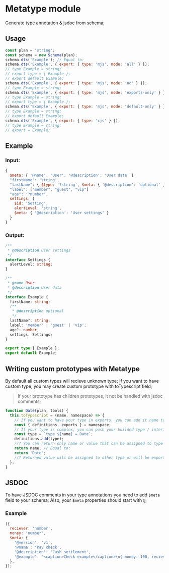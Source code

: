 # Metatype module

Generate type annotation & jsdoc from schema;

## Usage

```js
const plan = 'string';
const schema = new Schema(plan);
schema.dts('Example'); // Equal to:
schema.dts('Example', { export: { type: 'mjs', mode: 'all' } });
// type Example = string;
// export type = { Example };
// export default Example;
schema.dts('Example', { export: { type: 'mjs', mode: 'no' } });
// type Example = string;
schema.dts('Example', { export: { type: 'mjs', mode: 'exports-only' } });
// type Example = string;
// export type = { Example };
schema.dts('Example', { export: { type: 'mjs', mode: 'default-only' } });
// type Example = string;
// export default Example;
schema.dts('Example', { export: { type: 'cjs' } });
// type Example = string;
// export = Example;
```

## Example

### Input:

```js
{
  $meta: { '@name': 'User', '@description': 'User data' }
  "firstName": 'string',
  "lastName": { $type: '?string', $meta: { '@description': 'optional' } },
  "label": ["member", "guest", "vip"]
  "age": '?number',
  settings: {
    $id: 'Setting',
    alertLevel: 'string',
    $meta: { '@description': 'User settings' }
  }
}
```

### Output:

```ts
/**
 * @description User settings
 */
interface Settings {
  alertLevel: string;
}

/**
 * @name User
 * @description User data
 */
interface Example {
  firstName: string;
  /**
   * @description optional
   */
  lastName?: string;
  label: 'member' | 'guest' | 'vip';
  age?: number;
  settings: Settings;
}

export type { Example };
export default Example;
```

## Writing custom prototypes with Metatype

By default all custom types will recieve unknown type; If you want to have custom type, you may
create custom prototype with toTypescript field;

> If your prototype has children prototypes, it not be handled with jsdoc comments;

```js
function Date(plan, tools) {
  this.toTypescript = (name, namespace) => {
    // If you want to have your type in exports, you can add it name to exports;
    const { definitions, exports } = namespace;
    // If your type is complex, you can push your builded type / interface to definitions and return it name
    const type = `type ${name} = Date`;
    definitions.add(type);
    //? You can return only name or value that can be assigned to type
    return name; // Equal to:
    return 'Date';
    //? Returned value will be assigned to other type or will be exported if it was on top
  };
}
```

## JSDOC

To have JSDOC comments in your type annotations you need to add <code>\$meta</code> field to your
schema; Also, your <code>\$meta</code> properties should start with <code>@</code>;

### Example

```js
({
  reciever: 'number',
  money: 'number',
  $meta: {
    '@version': 'v1',
    '@name': 'Pay check',
    '@description': 'Cash settlement',
    '@example': '<caption>Check example</caption>\n{ money: 100, reciever: 2 }',
  },
});
```
